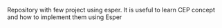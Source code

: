 Repository with few project using esper. It is useful to learn CEP concept and how to implement them using Esper
